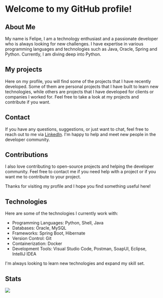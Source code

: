# Welcome to my GitHub profile!
## About Me
My name is Felipe, I am a technology enthusiast and a passionate developer who is always looking for new challenges. I have expertise in various programming languages and technologies such as Java, Oracle, Spring and Python. Currently, I am diving deep into Python.

## My projects
Here on my profile, you will find some of the projects that I have recently developed. Some of them are personal projects that I have built to learn new technologies, while others are projects that I have developed for clients or companies I worked for. Feel free to take a look at my projects and contribute if you want.

## Contact
If you have any questions, suggestions, or just want to chat, feel free to reach out to me via [LinkedIn](https://www.linkedin.com/in/felipe-alcantara-queiroz/). I'm happy to help and meet new people in the developer community.

## Contributions
I also love contributing to open-source projects and helping the developer community. Feel free to contact me if you need help with a project or if you want me to contribute to your project.

Thanks for visiting my profile and I hope you find something useful here!

## Technologies

Here are some of the technologies I currently work with:
- Programming Languages: Python, Shell, Java
- Databases: Oracle, MySQL
- Frameworks: Spring Boot, Hibernate
- Version Control: Git
- Containerization: Docker
- Development Tools: Visual Studio Code, Postman, SoapUI, Eclipse, IntelliJ IDEA

I'm always looking to learn new technologies and expand my skill set. 

## Stats
<img src="https://github-readme-stats.vercel.app/api/top-langs/?username=felipe-a-queiroz&layout=compact"/>

